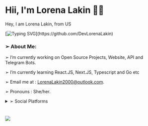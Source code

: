 # Hii, I'm Lorena Lakin ✌🏻
Hey, I am Lorena Lakin, from US 

[![Typing SVG](https://readme-typing-svg.demolab.com?font=Odin+Rounded&weight=100&size=20&duration=2000&pause=250&color=6f00fe&vCenter=true&width=700&height=40&lines=I'm+into+these+programming+languages.;Java%2C+Python%2C+HTML%2C+CSS%2C+Javascript;Web+and+Android+App+Development;Computer+Software+Programming+and+more.)](https://github.com/DevLorenaLakin)

### ➢ About Me:
➢ I’m currently working on Open Source Projects, Website, API and Telegram Bots.

➢ I’m currently learning React.JS, Next.JS, Typescript and Go etc

➢ Email me at : LorenaLakin2000@outlook.com.

➢ Pronouns : She/her.


<details>
<summary> ➢ Social Platforms </summary>
<table>
  <tr>
    <td><a href="https://www.codepen.io/DevLorenaLakin"><b> CodePen</b></a></td>
    <td><a href="https://www.instagram.com/DevLorenaLakin/"><b> Instagram </a></td>
  </tr>
  <tr>
    <td><a href="https://www.twitter.com/DevLorenaLakin/"><b> Twitter </a></td>
    <td><a href="https://telegram.me/DevLorenaLakin/"><b> Telegram </a></td>
  </tr>
  <tr>
    <td><a href="https://www.quora.com/profile/DevLorenaLakin/"><b> Quora </b></a></td>
    <td><a href="https://www.reddit.com/user/DevLorenaLakin/"><b> Reddit </b></a></td>
  </tr>
  <tr>
  </tr>
    </table>
    </details>

  
#
<img align="center" src="https://github-readme-stats-git-masterrstaa-rickstaa.vercel.app/api?username=DevLorenaLakin&hide=stars&show_icons=true&icon_color=fff&bg_color=6f00fe,6f00fe,ff0000&title_color=fff&text_color=fff&count_private=true">
